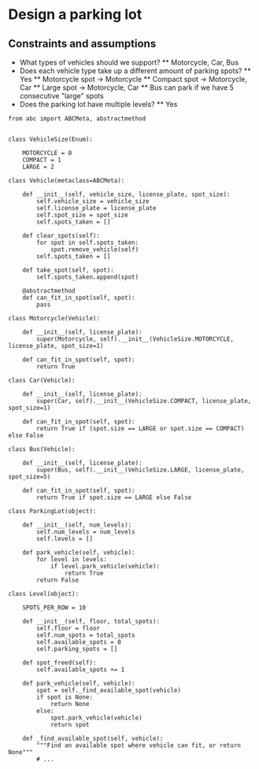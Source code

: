 # Design a parking lot

## Constraints and assumptions

* What types of vehicles should we support?
** Motorcycle, Car, Bus
* Does each vehicle type take up a different amount of parking spots?
** Yes
** Motorcycle spot -> Motorcycle
** Compact spot -> Motorcycle, Car
** Large spot -> Motorcycle, Car
** Bus can park if we have 5 consecutive "large" spots
* Does the parking lot have multiple levels?
** Yes

```
from abc import ABCMeta, abstractmethod


class VehicleSize(Enum):

    MOTORCYCLE = 0
    COMPACT = 1
    LARGE = 2

class Vehicle(metaclass=ABCMeta):

    def __init__(self, vehicle_size, license_plate, spot_size):
        self.vehicle_size = vehicle_size
        self.license_plate = license_plate
        self.spot_size = spot_size
        self.spots_taken = []

    def clear_spots(self):
        for spot in self.spots_taken:
            spot.remove_vehicle(self)
        self.spots_taken = []

    def take_spot(self, spot):
        self.spots_taken.append(spot)

    @abstractmethod
    def can_fit_in_spot(self, spot):
        pass

class Motorcycle(Vehicle):

    def __init__(self, license_plate):
        super(Motorcycle, self).__init__(VehicleSize.MOTORCYCLE, license_plate, spot_size=1)

    def can_fit_in_spot(self, spot):
        return True

class Car(Vehicle):

    def __init__(self, license_plate):
        super(Car, self).__init__(VehicleSize.COMPACT, license_plate, spot_size=1)

    def can_fit_in_spot(self, spot):
        return True if (spot.size == LARGE or spot.size == COMPACT) else False

class Bus(Vehicle):

    def __init__(self, license_plate):
        super(Bus, self).__init__(VehicleSize.LARGE, license_plate, spot_size=5)

    def can_fit_in_spot(self, spot):
        return True if spot.size == LARGE else False

class ParkingLot(object):

    def __init__(self, num_levels):
        self.num_levels = num_levels
        self.levels = []

    def park_vehicle(self, vehicle):
        for level in levels:
            if level.park_vehicle(vehicle):
                return True
        return False

class Level(object):

    SPOTS_PER_ROW = 10

    def __init__(self, floor, total_spots):
        self.floor = floor
        self.num_spots = total_spots
        self.available_spots = 0
        self.parking_spots = []

    def spot_freed(self):
        self.available_spots += 1

    def park_vehicle(self, vehicle):
        spot = self._find_available_spot(vehicle)
        if spot is None:
            return None
        else:
            spot.park_vehicle(vehicle)
            return spot

    def _find_available_spot(self, vehicle):
        """Find an available spot where vehicle can fit, or return None"""
        # ...
```
